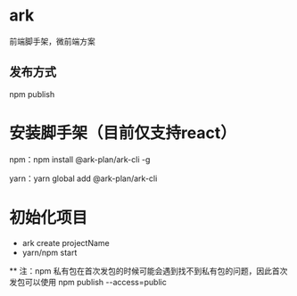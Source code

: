 # ark
前端脚手架，微前端方案

## 发布方式
   npm publish
   

# 安装脚手架（目前仅支持react）

npm：npm install @ark-plan/ark-cli -g

yarn：yarn global add @ark-plan/ark-cli

# 初始化项目

* ark create projectName
* yarn/npm start



** 注：npm 私有包在首次发包的时候可能会遇到找不到私有包的问题，因此首次发包可以使用 
   npm publish --access=public
